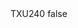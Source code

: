 <?xml version="1.0" encoding="UTF-8"?>
<CustomMetadata xmlns="http://soap.sforce.com/2006/04/metadata">
    <label>TXU240</label>
    <protected>false</protected>
</CustomMetadata>
